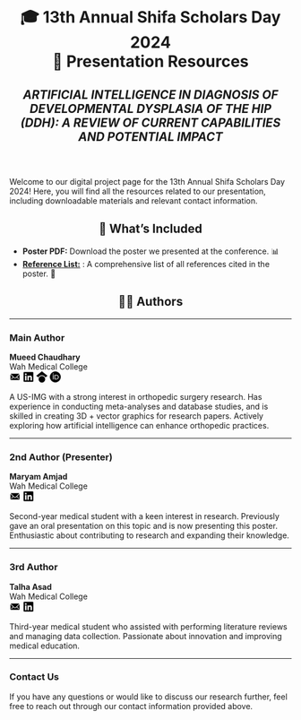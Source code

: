 <div align="center">
<h1>🎓 13th Annual Shifa Scholars Day 2024<br />📜 Presentation Resources</h1>
<h2><i>ARTIFICIAL INTELLIGENCE IN DIAGNOSIS OF DEVELOPMENTAL DYSPLASIA OF THE HIP (DDH): A REVIEW OF CURRENT CAPABILITIES AND POTENTIAL IMPACT</i><br /> </h2>
</div>

<br/>
Welcome to our digital project page for the 13th Annual Shifa Scholars Day 2024! Here, you will find all the resources related to our presentation, including downloadable materials and relevant contact information.

<div align="center">
<h2>📁 What’s Included</h2></div>

- **Poster PDF:** Download the poster we presented at the conference. 📊
- **[Reference List:](DOWNLOADS\References.txt)** : A comprehensive list of all references cited in the poster. 📄

<div align="center">
<h2>👩‍🔬 Authors</h2></div>

---

### Main Author

**Mueed Chaudhary**  
Wah Medical College <br/>
[![Email](icons\EMAIL.png)](mailto:Mueed.wmc@gmail.com) [![LinkedIn](icons\LINKEDIN.png)](https://www.linkedin.com/in/mueedc/) [![Google Scholar](icons/GSCHOLAR.png)](https://scholar.google.com/citations?user=AbfDPg0AAAAJ&hl=en) [![ORCID](icons/ORCID.png)](https://orcid.org/0009-0000-7129-1341)

A US-IMG with a strong interest in orthopedic surgery research. Has experience in conducting meta-analyses and database studies, and is skilled in creating 3D + vector graphics for research papers. Actively exploring how artificial intelligence can enhance orthopedic practices.

---

### 2nd Author (Presenter)

**Maryam Amjad**  
Wah Medical College <br/>
[![Email](icons/EMAIL.png)](mailto:your-email@gmail.com) [![LinkedIn](icons/LINKEDIN.png)](https://www.linkedin.com/in/aaa/)

Second-year medical student with a keen interest in research. Previously gave an oral presentation on this topic and is now presenting this poster. Enthusiastic about contributing to research and expanding their knowledge.

---

### 3rd Author

**Talha Asad**  
Wah Medical College <br/>
[![Email](icons/EMAIL.png)](mailto:your-email@gmail.com) [![LinkedIn](icons/LINKEDIN.png)](https://www.linkedin.com/in/aaa/)

Third-year medical student who assisted with performing literature reviews and managing data collection. Passionate about innovation and improving medical education.

---

### Contact Us

If you have any questions or would like to discuss our research further, feel free to reach out through our contact information provided above.
